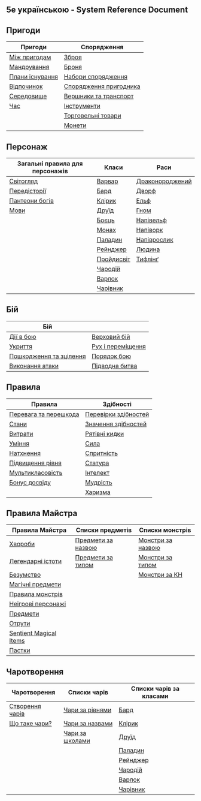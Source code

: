 ## 5e українською - System Reference Document

## Пригоди

| Пригоди                                       | Спорядження                                             |
|------------------------------------------------------------|----------------------------------------------------------------------|
| [Між пригодам](./srd/adventuring/between_adventures.md)    | [Зброя](./srd/adventuring/equipment/weapons.md)        |
| [Мандрування](./srd/adventuring/movement.md)               | [Броня](./srd/adventuring/equipment/armor.md)                             |
| [Плани існування](./srd/adventuring/planes_of_existence.md)| [Набори спорядження](./srd/adventuring/equipment/equipment_packs.md)      |
| [Відпочинок](./srd/adventuring/resting.md)                 | [Спорядження пригодника](./srd/adventuring/equipment/adventuring_gear.md) |
| [Середовище](./srd/adventuring/the_environment.md)         | [Вершники та транспорт](./srd/adventuring/equipment/mounts_and_vehicles.md) |
| [Час](./srd/adventuring/time.md)                           | [Інструменти](./srd/adventuring/equipment/tools.md)                       |
|                                                            | [Торговельні товари](./srd/adventuring/equipment/trade_goods.md)          |
|                                                            | [Монети](./srd/adventuring/equipment/coins.md)                            |


## Персонаж

| Загальні правила для персонажів               | Класи                                          | Раси                                         |
|-----------------------------------------------|------------------------------------------------|----------------------------------------------|
| [Світогляд](./srd/character/alignment.md)     | [Варвар](./srd/character/classes/barbarian.md) | [Драконороджений](./srd/character/races/dragonborn.md) |
| [Передісторії](./srd/character/backgrounds.md)| [Бард](./srd/character/classes/bard.md)        | [Дворф](./srd/character/races/dwarf.md)           |
| [Пантеони богів](./srd/character/fantasy-historical_pantheons.md) | [Клірик](./srd/character/classes/cleric.md)       | [Ельф](./srd/character/races/elf.md)               |
| [Мови](./srd/character/languages.md)          | [Друїд](./srd/character/classes/druid.md)      | [Гном](./srd/character/races/gnome.md)           |
|                                               | [Боєць](./srd/character/classes/fighter.md)    | [Напівельф](./srd/character/races/half-elf.md)   |
|                                               | [Монах](./srd/character/classes/monk.md)       | [Напіворк](./srd/character/races/half-orc.md)    |
|                                               | [Паладин](./srd/character/classes/paladin.md)  | [Напіврослик](./srd/character/races/halfling.md) |
|                                               | [Рейнджер](./srd/character/classes/ranger.md)  | [Людина](./srd/character/races/human.md)         |
|                                               | [Пройдисвіт](./srd/character/classes/rogue.md) | [Тифлінґ](./srd/character/races/tiefling.md)     |
|                                               | [Чародій](./srd/character/classes/sorcerer.md) |                                                  |
|                                               | [Варлок](./srd/character/classes/warlock.md)   |                                                  |
|                                               | [Чарівник](./srd/character/classes/wizard.md)  |                                                  |

## Бій

| Бій                                                 |                                                           |
|-----------------------------------------------------|-----------------------------------------------------------|
| [Дії в бою](./srd/combat/actions_in_combat.md)      | [Верховий бій](./srd/combat/mounted_combat.md)            |
| [Укриття](./srd/combat/cover.md)                    | [Рух і переміщення](./srd/combat/movement_and_position.md) |
| [Пошкодження та зцілення](./srd/combat/damage_and_healing.md) | [Порядок бою](./srd/combat/order_of_combat.md)             |
| [Виконання атаки](./srd/combat/making_an_attack.md) | [Підводна битва](./srd/combat/underwater_combat.md)         |

## Правила

| Правила                                                              | Здібності                                   |
|--------------------------------------------------------------------|------------------------------------------------------|
| [Перевага та перешкода](./srd/rules/advantage_and_disadvantage.md) | [Перевірки здібностей](./srd/rules/abilities/ability_checks.md)|
| [Стани](./srd/rules/conditions.md)                                 | [Значення здібностей](./srd/rules/abilities/ability_scores.md) |
| [Витрати](./srd/rules/expenses.md)                                 | [Рятівні кидки](./srd/rules/abilities/saving_throws.md)        |
| [Уміння](./srd/rules/feats.md)                                     | [Сила](./srd/rules/abilities/strength.md)                      |
| [Натхнення](./srd/rules/inspiration.md)                            | [Спритність](./srd/rules/abilities/dexterity.md)               |
| [Підвищення рівня](./srd/rules/leveling_up.md)                     | [Статура](./srd/rules/abilities/constitution.md)               |
| [Мультикласовість](./srd/rules/multiclassing.md)                   | [Інтелект](./srd/rules/abilities/intelligence.md)              |
| [Бонус досвіду](./srd/rules/proficiency_bonus.md)                  | [Мудрість](./srd/rules/abilities/wisdom.md)                    |
|                                                                    | [Харизма](./srd/rules/abilities/charisma.md)                   |


## Правила Майстра

| Правила Майстра                                | Списки предметів                               | Списки монстрів                              |
|------------------------------------------------|------------------------------------------------|----------------------------------------------|
| [Хвороби](./srd/gamemaster_rules/diseases.md)  | [Предмети за назвою](./srd/gamemaster_rules/magic_item_indexes/items_by_name.md) | [Монстри за назвою](./srd/gamemaster_rules/monster_indexes/monsters_by_name.md) |
| [Легендарні істоти](./srd/gamemaster_rules/legendary_creatures.md)      | [Предмети за типом](./srd/gamemaster_rules/magic_item_indexes/items_by_type.md) | [Монстри за типом](./srd/gamemaster_rules/monster_indexes/monsters_by_type.md) |
| [Безумство](./srd/gamemaster_rules/madness.md) |                                                 | [Монстри за КН](./srd/gamemaster_rules/monster_indexes/monsters_by_cr.md)     |
| [Магічні предмети](./srd/gamemaster_rules/magic_items.md)|                                       |                                              |
| [Правила монстрів](./srd/gamemaster_rules/monster_rules.md) |                                    |                                              |
| [Неігрові персонажі](./srd/gamemaster_rules/nonplayer_characters.md)    |                        |                                              |
| [Предмети](./srd/gamemaster_rules/objects.md)            |                                       |                                              |
| [Отрути](./srd/gamemaster_rules/poisons.md)              |                                       |                                              |
| [Sentient Magical Items](./srd/gamemaster_rules/sentient_magical_items.md)|                      |                                              |
| [Пастки](./srd/gamemaster_rules/traps.md)                |                                       |                                              |

## Чаротворення

| Чаротворення                                   | Списки чарів                                   | Списки чарів за класами                     |
|------------------------------------------------|------------------------------------------------|---------------------------------------------|
| [Створення чарів](./srd/spellcasting/casting_a_spell.md)| [Чари за рівнями](./srd/spellcasting/spell_indexes/spells_by_level.md)| [Бард](./srd/spellcasting/spell_lists/bard_spells.md)         |
| [Що таке чари?](./srd/spellcasting/what_is_a_spell.md)| [Чари за назвами](./srd/spellcasting/spell_indexes/spells_by_name.md)| [Клірик](./srd/spellcasting/spell_lists/cleric_spells.md)     |
|                                               | [Чари за школами](./srd/spellcasting/spell_indexes/spells_by_school.md) | [Друїд](./srd/spellcasting/spell_lists/druid_spells.md)       |
|                                               |                                         | [Паладин](./srd/spellcasting/spell_lists/paladin_spells.md)   |
|                                               |                                         | [Рейнджер](./srd/spellcasting/spell_lists/ranger_spells.md)  |
|                                               |                                         | [Чародій](./srd/spellcasting/spell_lists/sorcerer_spells.md) |
|                                               |                                         | [Варлок](./srd/spellcasting/spell_lists/warlock_spells.md)   |
|                                               |                                         | [Чарівник](./srd/spellcasting/spell_lists/wizard_spells.md)     
